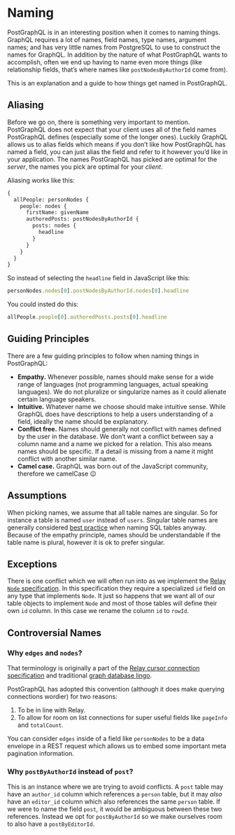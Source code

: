 # Naming
PostGraphQL is in an interesting position when it comes to naming things. GraphQL requires a lot of names, field names, type names, argument names; and has very little names from PostgreSQL to use to construct the names for GraphQL. In addition by the nature of what PostGraphQL wants to accomplish, often we end up having to name even more things (like relationship fields, that’s where names like `postNodesByAuthorId` come from).

This is an explanation and a guide to how things get named in PostGraphQL.

## Aliasing
Before we go on, there is something very important to mention. PostGraphQL does not expect that your client uses all of the field names PostGraphQL defines (especially some of the longer ones). Luckily GraphQL allows us to alias fields which means if you don’t like how PostGraphQL has named a field, you can just alias the field and refer to it however you’d like in your application. The names PostGraphQL has picked are optimal for the *server*, the names you pick are optimal for your *client*.

Aliasing works like this:

```graphql
{
  allPeople: personNodes {
    people: nodes {
      firstName: givenName
      authoredPosts: postNodesByAuthorId {
        posts: nodes {
          headline
        }
      }
    }
  }
}
```

So instead of selecting the `headline` field in JavaScript like this:

```js
personNodes.nodes[0].postNodesByAuthorId.nodes[0].headline
```

You could insted do this:

```js
allPeople.people[0].authoredPosts.posts[0].headline
```

## Guiding Principles
There are a few guiding principles to follow when naming things in PostGraphQL:

- **Empathy.** Whenever possible, names should make sense for a wide range of languages (not programming languages, actual speaking languages). We do not pluralize or singularize names as it could alienate certain language speakers.
- **Intuitive.** Whatever name we choose should make intuitive sense. While GraphQL does have descriptions to help a users understanding of a field, ideally the name should be explanatory.
- **Conflict free.** Names should generally not conflict with names defined by the user in the database. We don’t want a conflict between say a column name and a name we picked for a relation. This also means names should be specific. If a detail is missing from a name it might conflict with another similar name.
- **Camel case.** GraphQL was born out of the JavaScript community, therefore we camelCase 😉

## Assumptions
When picking names, we assume that all table names are singular. So for instance a table is named `user` instead of `users`. Singular table names are generally considered [best practice][singular-vs-plural] when naming SQL tables anyway. Because of the empathy principle, names should be understandable if the table name is plural, however it is ok to prefer singular.

[singular-vs-plural]: http://stackoverflow.com/a/5841297/1568890

## Exceptions
There is one conflict which we will often run into as we implement the [Relay `Node` specification][relay-node-spec]. In this specification they require a specialized `id` field on any type that implements `Node`. It just so happens that we want all of our table objects to implement `Node` and most of those tables will define their own `id` column. In this case we rename the column `id` to `rowId`.

[relay-node-spec]: http://facebook.github.io/relay/graphql/objectidentification.htm

## Controversial Names
### Why `edges` and `nodes`?
That terminology is originally a part of the [Relay cursor connection specification][relay-cursor-spec] and traditional [graph database lingo][graph-database-structure].

PostGraphQL has adopted this convention (although it does make querying connections wordier) for two reasons:

1. To be in line with Relay.
2. To allow for room on list connections for super useful fields like `pageInfo` and `totalCount`.

You can consider `edges` inside of a field like `personNodes` to be a data envelope in a REST request which allows us to embed some important meta pagination information.

[relay-cursor-spec]: http://facebook.github.io/relay/graphql/connections.htm
[graph-database-structure]: https://en.wikipedia.org/wiki/Graph_database#Structure

### Why `postByAuthorId` instead of `post`?
This is an instance where we are trying to avoid conflicts. A `post` table may have an `author_id` column which references a `person` table, but it may *also* have an `editor_id` column which also references the same `person` table. If we were to name the field `post`, it would be ambiguous between these two references. Instead we opt for `postByAuthorId` so we make ourselves room to also have a `postByEditorId`.
